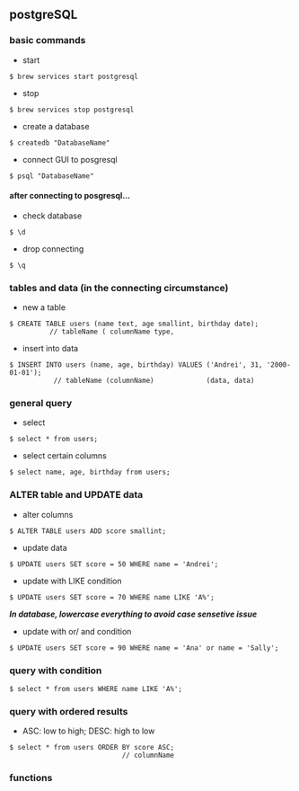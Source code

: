 ## postgreSQL 

### basic commands
- start
```
$ brew services start postgresql
```
- stop
```
$ brew services stop postgresql
```
- create a database
```
$ createdb "DatabaseName"
```
- connect GUI to posgresql
```
$ psql "DatabaseName"
```

#### after connecting to posgresql...

- check database
```
$ \d
```
- drop connecting
```
$ \q
```

### tables and data (in the connecting circumstance)
- new a table
```
$ CREATE TABLE users (name text, age smallint, birthday date); 
          // tableName ( columnName type,
```
- insert into data
```
$ INSERT INTO users (name, age, birthday) VALUES ('Andrei', 31, '2000-01-01');
           // tableName (columnName)             (data, data)
```

### general query
- select 
```
$ select * from users;
```
- select certain columns
```
$ select name, age, birthday from users;
```

### ALTER table and UPDATE data
- alter columns
```
$ ALTER TABLE users ADD score smallint;
```
- update data
```
$ UPDATE users SET score = 50 WHERE name = 'Andrei';
```
- update with LIKE condition
```
$ UPDATE users SET score = 70 WHERE name LIKE 'A%';
```
***In database, lowercase everything to avoid case sensetive issue***

- update with or/ and condition
```
$ UPDATE users SET score = 90 WHERE name = 'Ana' or name = 'Sally';
```

### query with condition
```
$ select * from users WHERE name LIKE 'A%';
```

### query with ordered results
- ASC: low to high; DESC: high to low
```
$ select * from users ORDER BY score ASC; 
                            // columnName
```

### functions
















